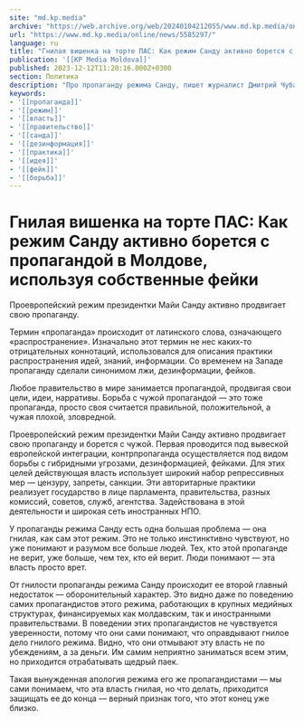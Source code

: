 ```yaml
---
site: "md.kp.media"
archive: "https://web.archive.org/web/20240104212055/www.md.kp.media/online/news/5585297/"
url: "https://www.md.kp.media/online/news/5585297/"
language: ru
title: "Гнилая вишенка на торте ПАС: Как режим Санду активно борется с пропагандой в Молдове, используя собственные фейки"
publication: '[[KP Media Moldova]]'
published: 2023-12-12T11:20:16.000Z+0300
section: Политика
description: "Про пропаганду режима Санду, пишет журналист Дмитрий Чубашенко"
keywords:
- '[[пропаганда]]'
- '[[режим]]'
- '[[власть]]'
- '[[правительство]]'
- '[[санда]]'
- '[[дезинформация]]'
- '[[практика]]'
- '[[идея]]'
- '[[фейк]]'
- '[[борьба]]'
---
```


# Гнилая вишенка на торте ПАС: Как режим Санду активно борется с пропагандой в Молдове, используя собственные фейки

Проевропейский режим президентки Майи Санду активно продвигает свою пропаганду.

Термин «пропаганда» происходит от латинского слова, означающего «распространение». Изначально этот термин не нес каких-то отрицательных коннотаций, использовался для описания практики распространения идей, знаний, информации. Со временем на Западе пропаганду сделали синонимом лжи, дезинформации, фейков.

Любое правительство в мире занимается пропагандой, продвигая свои цели, идеи, нарративы. Борьба с чужой пропагандой — это тоже пропаганда, просто своя считается правильной, положительной, а чужая плохой, зловредной.

Проевропейский режим президентки Майи Санду активно продвигает свою пропаганду и борется с чужой. Первая проводится под вывеской европейской интеграции, контрпропаганда осуществляется под видом борьбы с гибридными угрозами, дезинформацией, фейками. Для этих целей действующая власть использует широкий набор репрессивных мер — цензуру, запреты, санкции. Эти авторитарные практики реализует государство в лице парламента, правительства, разных комиссий, советов, служб, агентства. Задействована в этой деятельности и широкая сеть иностранных НПО.

У пропаганды режима Санду есть одна большая проблема — она гнилая, как сам этот режим. Это не только инстинктивно чувствуют, но уже понимают и разумом все больше людей. Тех, кто этой пропаганде не верит, уже больше, чем тех, кто ей верит. Люди понимают — эта власть просто врет.

От гнилости пропаганды режима Санду происходит ее второй главный недостаток — оборонительный характер. Это видно даже по поведению самих пропагандистов этого режима, работающих в крупных медийных структурах, финансируемых как молдавским, так и иностранными правительствами. В поведении этих пропагандистов не чувствуется уверенности, потому что они сами понимают, что оправдывают гнилое дело гнилого режима. Видно, что они отмывают эту власть не по убеждениям, а за деньги. Им самим неприятно заниматься всем этим, но приходится отрабатывать щедрый паек.

Такая вынужденная апология режима его же пропагандистами — мы сами понимаем, что эта власть гнилая, но что делать, приходится защищать ее до конца — верный признак того, что этот конец уже близко.